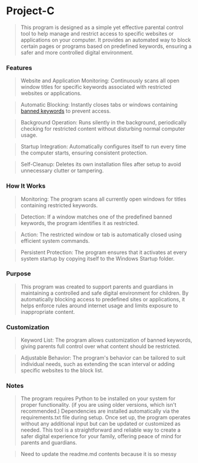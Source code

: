 # Project-C
> This program is designed as a simple yet effective parental control tool to help manage and restrict access to specific websites or applications on your computer. It provides an automated way to block certain pages or programs based on predefined keywords, ensuring a safer and more controlled digital environment.

### Features
> Website and Application Monitoring: Continuously scans all open window titles for specific keywords associated with restricted websites or applications.

> Automatic Blocking: Instantly closes tabs or windows containing [banned keywords](https://raw.githubusercontent.com/zgndia/Project-C/refs/heads/main/banned_words.json) to prevent access.

> Background Operation: Runs silently in the background, periodically checking for restricted content without disturbing normal computer usage.

> Startup Integration: Automatically configures itself to run every time the computer starts, ensuring consistent protection.

> Self-Cleanup: Deletes its own installation files after setup to avoid unnecessary clutter or tampering.
### How It Works
> Monitoring: The program scans all currently open windows for titles containing restricted keywords.

> Detection: If a window matches one of the predefined banned keywords, the program identifies it as restricted.

> Action: The restricted window or tab is automatically closed using efficient system commands.

> Persistent Protection: The program ensures that it activates at every system startup by copying itself to the Windows Startup folder.
### Purpose
> This program was created to support parents and guardians in maintaining a controlled and safe digital environment for children. By automatically blocking access to predefined sites or applications, it helps enforce rules around internet usage and limits exposure to inappropriate content.

### Customization
> Keyword List: The program allows customization of banned keywords, giving parents full control over what content should be restricted.

> Adjustable Behavior: The program's behavior can be tailored to suit individual needs, such as extending the scan interval or adding specific websites to the block list.
### Notes
> The program requires Python to be installed on your system for proper functionality. (if you are using older versions, which isn't recommended.)
> Dependencies are installed automatically via the requirements.txt file during setup.
> Once set up, the program operates without any additional input but can be updated or customized as needed.
> This tool is a straightforward and reliable way to create a safer digital experience for your family, offering peace of mind for parents and guardians.

> Need to update the readme.md contents because it is so messy
